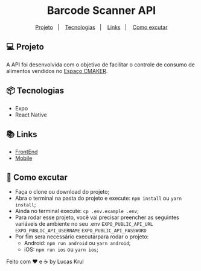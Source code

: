 <h1 align="center">
    Barcode Scanner API
</h1>

<p align="center">
  <a href="#-projeto">Projeto</a>&nbsp;&nbsp;&nbsp;|&nbsp;&nbsp;&nbsp;
  <a href="#-tecnologias">Tecnologias</a>&nbsp;&nbsp;&nbsp;|&nbsp;&nbsp;&nbsp;
  <a href="#-links">Links</a>&nbsp;&nbsp;&nbsp;|&nbsp;&nbsp;&nbsp;
  <a href="#-como-excutar">Como excutar</a>
</p>

## 💻 Projeto

A API foi desenvolvida com o objetivo de facilitar o controle de consumo de alimentos vendidos no [Espaço CMAKER](https://www.cmaker.com.br/).

## 📦 Tecnologias

- Expo
- React Native

## 📚 Links
- [FrontEnd](https://github.com/l3k/frontend-barcode)
- [Mobile](https://github.com/l3k/api-barcode)

## 🤔 Como excutar

- Faça o clone ou download do projeto;
- Abra o terminal na pasta do projeto e execute: `npm install` ou `yarn install`;
- Ainda no terminal execute: `cp .env.example .env`;
- Para rodar esse projeto, você vai precisar preencher as seguintes variáveis de ambiente no seu .env
`EXPO_PUBLIC_API_URL`
`EXPO_PUBLIC_API_USERNAME`
`EXPO_PUBLIC_API_PASSWORD`
- Por fim sera necessário executarpara rodar o projeto:
  - Android: `npm run android` ou `yarn android`;
  - iOS: `npm run ios` ou `yarn ios`;



Feito com ♥ e ☕ by Lucas Krul
